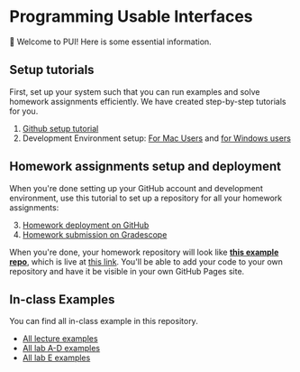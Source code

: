 # Programming Usable Interfaces

👋 Welcome to PUI! Here is some essential information.

## Setup tutorials

First, set up your system such that you can run examples and solve homework assignments efficiently. We have created step-by-step tutorials for you.

1. [Github setup tutorial](./setup-tutorials/GithubSetup.md)
2. Development Environment setup: [For Mac Users](./setup-tutorials/DeveloperEnvironment--Mac.md) and [for Windows users](./setup-tutorials/DeveloperEnvironment--Win.md)

## Homework assignments setup and deployment

When you're done setting up your GitHub account and development environment, use this tutorial to set up a repository for all your homework assignments:

3. [Homework deployment on GitHub](./setup-tutorials/HWDeployment.md)
4. [Homework submission on Gradescope](./setup-tutorials/HWSubmission.md)

When you're done, your homework repository will look like [**this example repo**](https://github.com/interactive-structures/teach-pui-example), which is live at [this link](https://interactive-structures.org/teach-pui-example/). You'll be able to add your code to your own repository and have it be visible in your own GitHub Pages site.

## In-class Examples

You can find all in-class example in this repository.

- [All lecture examples](./in-lecture-examples/)
- [All lab A-D examples](./in-lab-examples/)
- [All lab E examples](./in-lab-advanced-examples/)
